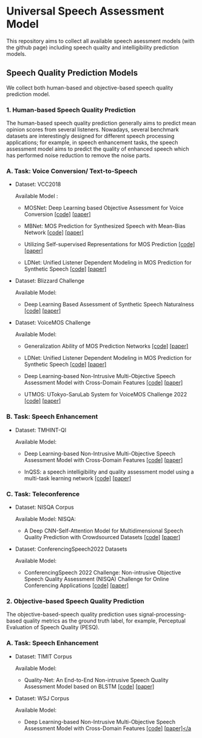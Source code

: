 # Universal Speech Assessment Model

This repository aims to collect all available speech asessment models (with the github page) including speech quality and intelligibility prediction models.

## Speech Quality Prediction Models
We collect both human-based and objective-based speech quality prediction model. 

### 1. Human-based Speech Quality Prediction
The human-based speech quality prediction generally aims to predict mean opinion scores from several listeners. Nowadays, several benchmark datasets are interestingly designed for different speech processing applications; for example, in speech enhancement tasks, the speech assessment model aims to predict the quality of enhanced speech which has performed noise reduction to remove the noise parts.

### A. Task: Voice Conversion/ Text-to-Speech
- Dataset:  VCC2018 

  Available Model : 

  - MOSNet: Deep Learning based Objective Assessment for Voice Conversion <a href="https://github.com/lochenchou/MOSNet" target="_blank">[code]</a>
<a href="https://arxiv.org/abs/1904.08352" target="_blank">[paper]</a>

  - MBNet: MOS Prediction for Synthesized Speech with Mean-Bias Network <a href="https://github.com/sky1456723/Pytorch-MBNet" target="_blank">[code]</a>
<a href="https://arxiv.org/abs/2103.00110" target="_blank">[paper]</a>

  - Utilizing Self-supervised Representations for MOS Prediction <a href="https://github.com/s3prl/s3prl/tree/master/s3prl/downstream/mos_predictiont" target="_blank">[code]</a>
<a href="https://paperswithcode.com/paper/utilizing-self-supervised-representations-for" target="_blank">[paper]</a>

  - LDNet: Unified Listener Dependent Modeling in MOS Prediction for Synthetic Speech <a href="https://github.com/unilight/LDNet" target="_blank">[code]</a>
<a href="https://arxiv.org/pdf/2110.09103.pdf" target="_blank">[paper]</a>

- Dataset:  Blizzard Challenge

  Available Model: 

  - Deep Learning Based Assessment of Synthetic Speech Naturalness <a href="https://github.com/gabrielmittag/NISQA" target="_blank">[code]</a>
<a href="https://arxiv.org/pdf/2104.11673.pdf" target="_blank">[paper]</a>

- Dataset:  VoiceMOS Challenge

  Available Model:

  - Generalization Ability of MOS Prediction Networks <a href="https://github.com/nii-yamagishilab/mos-finetune-ssl/blob/main/VoiceMOS_baseline_README.md" target="_blank">[code]</a>
<a href="https://arxiv.org/abs/2110.02635" target="_blank">[paper]</a>

  - LDNet: Unified Listener Dependent Modeling in MOS Prediction for Synthetic Speech <a href="https://github.com/unilight/LDNet/blob/main/VoiceMOS_baseline_README.md" target="_blank">[code]</a>
<a href="https://arxiv.org/pdf/2110.09103.pdf" target="_blank">[paper]</a>

  - Deep Learning-based Non-Intrusive Multi-Objective Speech Assessment Model with Cross-Domain Features <a href="https://github.com/dhimasryan/MOSA-Net-Cross-Domain/blob/main/VoiceMOS_Baseline_README.md" target="_blank">[code]</a>
<a href="https://ieeexplore.ieee.org/document/9905733" target="_blank">[paper]</a>

  - UTMOS: UTokyo-SaruLab System for VoiceMOS Challenge 2022 <a href="https://github.com/sarulab-speech/UTMOS22" target="_blank">[code]</a>
<a href="https://arxiv.org/pdf/2204.02152" target="_blank">[paper]</a>

### B. Task: Speech Enhancement 

- Dataset:  TMHINT-QI

  Available Model:

  - Deep Learning-based Non-Intrusive Multi-Objective Speech Assessment Model with Cross-Domain Features <a href="https://github.com/dhimasryan/MOSA-Net-Cross-Domain" target="_blank">[code]</a>
<a href="https://ieeexplore.ieee.org/document/9905733" target="_blank">[paper]</a>

  - InQSS: a speech intelligibility and quality assessment model using a multi-task learning network <a href="https://github.com/yuwchen/InQSS" target="_blank">[code]</a>
<a href="https://arxiv.org/abs/2111.02585" target="_blank">[paper]</a>


### C. Task: Teleconference
- Dataset: NISQA Corpus

  Available Model:
  NISQA: 
  - A Deep CNN-Self-Attention Model for Multidimensional Speech Quality Prediction with Crowdsourced Datasets <a href="https://github.com/gabrielmittag/NISQA" target="_blank">[code]</a>
<a href="https://www.isca-speech.org/archive/pdfs/interspeech_2021/mittag21_interspeech.pdf" target="_blank">[paper]</a>  

- Dataset: ConferencingSpeech2022 Datasets

  Available Model:
  - ConferencingSpeech 2022 Challenge: Non-intrusive Objective Speech Quality
Assessment (NISQA) Challenge for Online Conferencing Applications <a href="https://github.com/ConferencingSpeech/ConferencingSpeech2022" target="_blank">[code]</a>
<a href="https://www.isca-speech.org/archive/pdfs/interspeech_2022/yi22b_interspeech.pdf" target="_blank">[paper]</a>

### 2. Objective-based Speech Quality Prediction
The objective-based-speech quality prediction uses signal-processing-based quality metrics as the ground truth label, for example, Perceptual Evaluation of Speech Quality (PESQ).

### A. Task: Speech Enhancement 
- Dataset: TIMIT Corpus

  Available Model:
  - Quality-Net: An End-to-End Non-intrusive Speech Quality Assessment Model
based on BLSTM <a href="https://github.com/JasonSWFu/Quality-Net" target="_blank">[code]</a>
<a href="https://arxiv.org/ftp/arxiv/papers/1808/1808.05344.pdf" target="_blank">[paper]</a>

- Dataset: WSJ Corpus

  Available Model:
  - Deep Learning-based Non-Intrusive Multi-Objective Speech Assessment Model with Cross-Domain Features <a href="https://github.com/dhimasryan/MOSA-Net-Cross-Domain/blob/main/VoiceMOS_Baseline_README.md" target="_blank">[code]</a>
<a href="https://ieeexplore.ieee.org/document/9905733" target="_blank">[paper]</a

